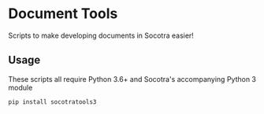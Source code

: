 # Document Tools

Scripts to make developing documents in Socotra easier!

## Usage

These scripts all require Python 3.6+ and Socotra's accompanying Python 3 module

```bash
pip install socotratools3
```